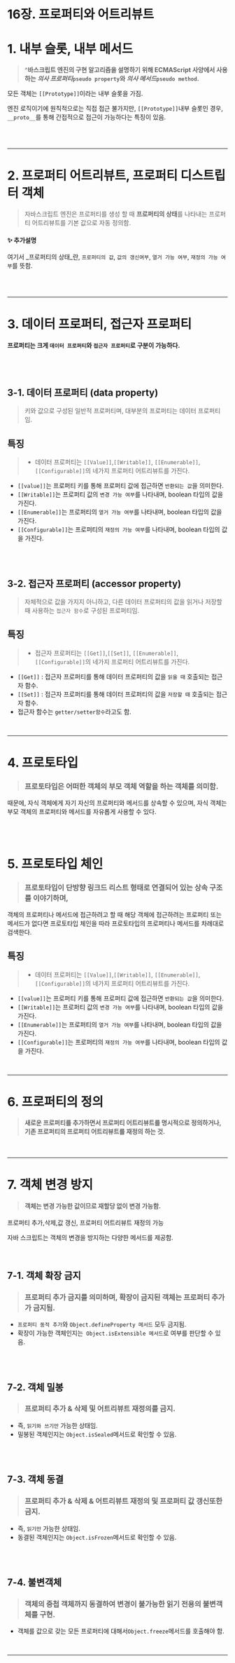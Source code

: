 # 16장. 프로퍼티와 어트리뷰트

# 1. 내부 슬롯, 내부 메서드
> ^**바스크립트 엔진의 구현 알고리즘을 설명하기 위해 ECMAScript 사양에서 사용하는 
_의사 프로퍼티_`pseudo property`와 _의사 메서드_`pseudo method`.**

모든 객체는 `[[Prototype]]`이라는 내부 슬롯을 가짐.

엔진 로직이기에 원칙적으로는 직접 접근 불가지만,
`[[Prototype]]`내부 슬롯인 경우, `__proto__`를 통해 간접적으로 접근이 가능하다는 특징이 있음.

<br/>

<br/>
<hr/>

# 2. 프로퍼티 어트리뷰트, 프로퍼티 디스트립터 객체
>  자바스크립트 엔진은 프로퍼티를 생성 할 때 
**프로퍼티의 상태**를 나타내는 프로퍼티 어트리뷰트를 기본 값으로 자동 정의함.

#### ✨ 추가설명
여기서 _프로퍼티의 상태_란, `프로퍼티의 값`, `값의 갱신여부`, `열거 가능 여부`, `재정의 가능 여부`를 뜻함.




<br/>
<br/>
<hr/>


# 3. 데이터 프로퍼티, 접근자 프로퍼티

#### 프로퍼티는 크게 `데이터 프로퍼티`와 `접근자 프로퍼티`로 구분이 가능하다.

<br/>
<br/>

## 3-1. 데이터 프로퍼티 (data property)
> 키와 값으로 구성된 일반적 프로퍼티며, 대부분의 프로퍼티는 데이터 프로퍼티임.


## 특징
> - 데이터 프로퍼티는 `[[Value]]`,`[[Writable]]`, `[[Enumerable]]`,`[[Configurable]]`의 네가지 프로퍼티 어트리뷰트를 가진다.
- `[[value]]`는 프로퍼티 키를 통해 프로퍼티 값에 접근하면 `반환되는 값`을 의미한다.
- `[[Writable]]`는 프로퍼티 값의 `변경 가능 여부`를 나타내며, boolean 타입의 값을 가진다.
- `[[Enumerable]]`는 프로퍼티의 `열거 가능 여부`를 나타내며, boolean 타입의 값을 가진다.
- `[[Configurable]]`는 프로퍼티의 `재정의 가능 여부`를 나타내며, boolean 타입의 값을 가진다.

<br/>
<br/>

## 3-2. 접근자 프로퍼티 (accessor property)
> 자체적으로 값을 가지지 아니하고, 다른 데이터 프로퍼티의 값을 읽거나 저장할 때 사용하는 `접근자 함수`로 구성된 프로퍼티임.

## 특징
> - 접근자 프로퍼티는 `[[Get]]`,`[[Set]]`, `[[Enumerable]]`,`[[Configurable]]`의 네가지 프로퍼티 어트리뷰트를 가진다.
- `[[Get]]` : 접근자 프로퍼티를 통해 데이터 프로퍼티의 값을 `읽을 때` 호출되는 접근자 함수.
- `[[Set]]` : 접근자 프로퍼티를 통해 데이터 프로퍼티의 값을 `저장할 때` 호출되는 접근자 함수.
- 접근자 함수는 `getter/setter함수`라고도 함.


<br/>
<hr/>

# 4. 프로토타입

> ### 프로토타입은 어떠한 객체의 부모 객체 역할을 하는 객체를 의미함.
때문에, 자식 객체에게 자기 자신의 프로퍼티와 메서드를 상속할 수 있으며,
자식 객체는 부모 객체의 프로퍼티와 메서드를 자유롭게 사용할 수 있다.


<br/>
<br/>

# 5. 프로토타입 체인
> ### 프로토타입이 단방향 링크드 리스트 형태로 연결되어 있는 상속 구조를 이야기하며,
객체의 프로퍼티나 메서드에 접근하려고 할 때 해당 객체에 접근하려는 프로퍼티 또는 메서드가 없다면 프로토타입 체인을 따라 프로토타입의 프로퍼티나 메서드를 차례대로 검색한다.


## 특징
> - 데이터 프로퍼티는 `[[Value]]`,`[[Writable]]`, `[[Enumerable]]`,`[[Configurable]]`의 네가지 프로퍼티 어트리뷰트를 가진다.
- `[[value]]`는 프로퍼티 키를 통해 프로퍼티 값에 접근하면 `반환되는 값`을 의미한다.
- `[[Writable]]`는 프로퍼티 값의 `변경 가능 여부`를 나타내며, boolean 타입의 값을 가진다.
- `[[Enumerable]]`는 프로퍼티의 `열거 가능 여부`를 나타내며, boolean 타입의 값을 가진다.
- `[[Configurable]]`는 프로퍼티의 `재정의 가능 여부`를 나타내며, boolean 타입의 값을 가진다.

<br/>
<hr/>


# 6. 프로퍼티의 정의
> #### 새로운 프로퍼티를 추가하면서 프로퍼티 어트리뷰트를 명시적으로 정의하거나, 기존 프로퍼티의 프로퍼티 어트리뷰트를 재정의 하는 것.


<br/>
<hr/>

# 7. 객체 변경 방지
> #### 객체는 변경 가능한 값이므로 재할당 없이 변경 가능함.
프로퍼티 추가,삭제,값 갱신, 프로퍼티 어트리뷰트 재정의 가능

자바 스크립트는 객체의 변경을 방지하는 다양한 메서드를 제공함.

<br/>

## 7-1. 객체 확장 금지
>### 프로퍼티 추가 금지를 의미하며, 확장이 금지된 객체는 프로퍼티 추가가 금지됨.

- `프로퍼티 동적 추가`와 `Object.defineProperty 메서드` 모두 금지됨.
- 확장이 가능한 객체인지는` Object.isExtensible 메서드`로 여부를 판단할 수 있음.

<br/><br/>

## 7-2. 객체 밀봉
>### 프로퍼티 추가 & 삭제 및 어트리뷰트 재정의를 금지.

- 즉, `읽기와 쓰기만` 가능한 상태임.
- 밀봉된 객체인지는 `Object.isSealed`메서드로 확인할 수 있음.

<br/><br/>

## 7-3. 객체 동결
>### 프로퍼티 추가 & 삭제 & 어트리뷰트 재정의 및 프로퍼티 값 갱신또한 금지.

- 즉, `읽기만` 가능한 상태임.
- 동결된 객체인지는 `Object.isFrozen`메서드로 확인할 수 있음.

<br/><br/>

## 7-4. 불변객체
>### 객체의 중첩 객체까지 동결하여 변경이 불가능한 읽기 전용의 불변객체를 구현.

- 객체를 값으로 갖는 모든 프로퍼티에 대해서`Object.freeze`메서드를 호출해야 함.

<br/>
<hr/>